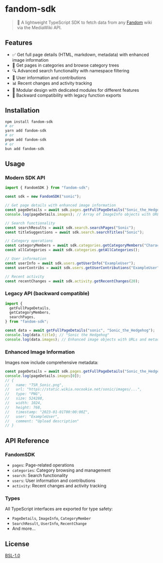 # fandom-sdk

> 🧠 A lightweight TypeScript SDK to fetch data from any [Fandom](https://www.fandom.com/) wiki via the MediaWiki API.

## Features

- ✅ Get full page details (HTML, markdown, metadata) with enhanced image information
- 📂 Get pages in categories and browse category trees
- 🔍 Advanced search functionality with namespace filtering
- 👥 User information and contributions
- 📊 Recent changes and activity tracking
- 🎯 Modular design with dedicated modules for different features
- 🔄 Backward compatibility with legacy function exports

## Installation

```bash
npm install fandom-sdk
# or
yarn add fandom-sdk
# or
pnpm add fandom-sdk
# or
bun add fandom-sdk
```

## Usage

### Modern SDK API

```ts
import { FandomSDK } from "fandom-sdk";

const sdk = new FandomSDK("sonic");

// Get page details with enhanced image information
const pageDetails = await sdk.pages.getFullPageDetails("Sonic_the_Hedgehog");
console.log(pageDetails.images); // Array of ImageInfo objects with URLs, types, sizes, etc.

// Search functionality
const searchResults = await sdk.search.searchPages("Sonic");
const titleSuggestions = await sdk.search.searchTitles("Sonic");

// Category operations
const categoryMembers = await sdk.categories.getCategoryMembers("Characters");
const allCategories = await sdk.categories.getAllCategories();

// User information
const userInfo = await sdk.users.getUserInfo("ExampleUser");
const userContribs = await sdk.users.getUserContributions("ExampleUser");

// Recent activity
const recentChanges = await sdk.activity.getRecentChanges(20);
```

### Legacy API (backward compatible)

```ts
import {
  getFullPageDetails,
  getCategoryMembers,
  searchPages,
} from "fandom-sdk";

const data = await getFullPageDetails("sonic", "Sonic_the_Hedgehog");
console.log(data.title); // "Sonic the Hedgehog"
console.log(data.images); // Enhanced image objects with URLs and metadata
```

### Enhanced Image Information

Images now include comprehensive metadata:

```ts
const pageDetails = await sdk.pages.getFullPageDetails("Sonic_the_Hedgehog");
console.log(pageDetails.images[0]);
// {
//   name: "TSR_Sonic.png",
//   url: "https://static.wikia.nocookie.net/sonic/images/...",
//   type: "PNG",
//   size: 524288,
//   width: 1024,
//   height: 768,
//   timestamp: "2023-01-01T00:00:00Z",
//   user: "ExampleUser",
//   comment: "Upload description"
// }
```

## API Reference

### FandomSDK

- `pages`: Page-related operations
- `categories`: Category browsing and management
- `search`: Search functionality
- `users`: User information and contributions
- `activity`: Recent changes and activity tracking

### Types

All TypeScript interfaces are exported for type safety:

- `PageDetails`, `ImageInfo`, `CategoryMember`
- `SearchResult`, `UserInfo`, `RecentChange`
- And more...

## License

[BSL-1.0](LICENSE)
